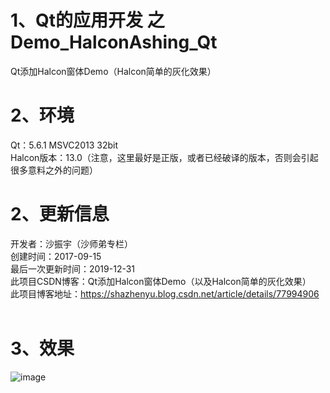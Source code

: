 # 1、Qt的应用开发 之 Demo_HalconAshing_Qt
Qt添加Halcon窗体Demo（Halcon简单的灰化效果）
<BR/>
# 2、环境
Qt：5.6.1 MSVC2013 32bit <BR/>
Halcon版本：13.0（注意，这里最好是正版，或者已经破译的版本，否则会引起很多意料之外的问题）

# 2、更新信息
开发者：沙振宇（沙师弟专栏）<BR/>
创建时间：2017-09-15<BR/>
最后一次更新时间：2019-12-31<BR/>
此项目CSDN博客：Qt添加Halcon窗体Demo（以及Halcon简单的灰化效果） <BR/>
此项目博客地址：https://shazhenyu.blog.csdn.net/article/details/77994906<BR/>
<BR/>
# 3、效果
![image](https://github.com/ShaShiDiZhuanLan/Demo_HalconAshing_Qt/blob/master/%E6%95%88%E6%9E%9C1.png)